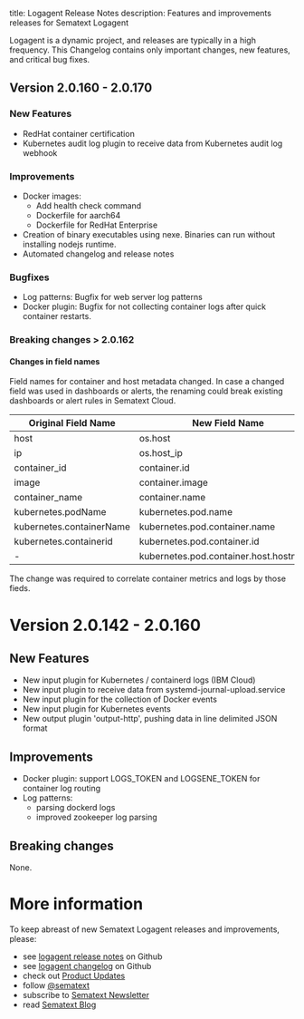 title: Logagent Release Notes
description: Features and improvements releases for Sematext Logagent

Logagent is a dynamic project, and releases are typically in a high frequency. 
This Changelog contains only important changes, new features, and critical bug fixes. 

## Version 2.0.160 - 2.0.170

### New Features

- RedHat container certification
- Kubernetes audit log plugin to receive data from Kubernetes audit log webhook
  
### Improvements

- Docker images: 
    - Add health check command
    - Dockerfile for aarch64
    - Dockerfile for RedHat Enterprise
- Creation of binary executables using nexe.
  Binaries can run without installing nodejs runtime. 
- Automated changelog and release notes


### Bugfixes

- Log patterns: Bugfix for web server log patterns
- Docker plugin: Bugfix for not collecting container logs after quick container restarts. 

### Breaking changes > 2.0.162

#### Changes in field names

Field names for container and host metadata changed. 
In case a changed field was used in dashboards or alerts, the renaming could break existing dashboards or alert rules in Sematext Cloud. 

|Original Field Name| New Field Name |
|---------|-----------|
|host        | os.host     |
|ip            | os.host_ip     |
|container_id | container.id |
|image | container.image |
|container_name | container.name|
|kubernetes.podName | kubernetes.pod.name |
|kubernetes.containerName | kubernetes.pod.container.name |
|kubernetes.containerid | kubernetes.pod.container.id |
| - | kubernetes.pod.container.host.hostname | 

The change was required to correlate container metrics and logs by those fieds.


# Version 2.0.142 - 2.0.160


## New Features

- New input plugin for Kubernetes / containerd logs (IBM Cloud)
- New input plugin to receive data from systemd-journal-upload.service
- New input plugin for the collection of Docker events
- New input plugin for Kubernetes events
- New output plugin 'output-http', pushing data in line delimited JSON format

## Improvements

- Docker plugin: support LOGS_TOKEN and LOGSENE_TOKEN for container log routing 
- Log patterns: 
    - parsing dockerd logs
    - improved zookeeper log parsing

## Breaking changes

None. 

# More information

To keep abreast of new Sematext Logagent releases and improvements, please:

  - see [logagent release notes](https://github.com/sematext/logagent-js/releases) on Github
  - see [logagent changelog](https://github.com/sematext/logagent-js/changelog.md) on Github
  - check out [Product Updates](https://sematext.com/product-updates)
  - follow [@sematext](http://twitter.com/sematext)
  - subscribe to [Sematext Newsletter](https://sematext.com/)
  - read [Sematext Blog](https://sematext.com/blog)
